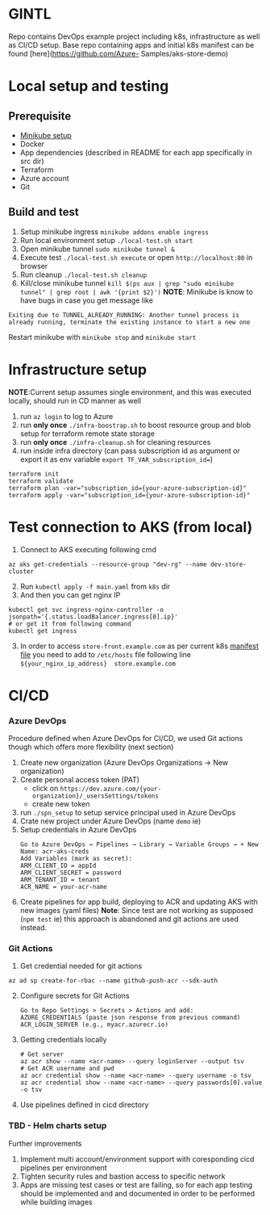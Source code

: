 
# GINTL
Repo contains DevOps example project including k8s, infrastructure as well as CI/CD setup. 
Base repo containing apps and initial k8s manifest can be found [here](https://github.com/Azure-
Samples/aks-store-demo) 

# Local setup and testing
## Prerequisite
- [Minikube setup](https://minikube.sigs.k8s.io/docs/start/?arch=%2Fmacos%2Farm64%2Fstable%2Fbinary+download)
- Docker
- App dependencies (described in README for each app specifically in src dir)
- Terraform
- Azure account
- Git

## Build and test
1. Setup minikube ingress `minikube addons enable ingress`
2. Run local environment setup `./local-test.sh start`
3. Open minikube tunnel `sudo minikube tunnel &`
4. Execute test `./local-test.sh execute` or open `http://localhost:80` in browser
5. Run cleanup `./local-test.sh cleanup`
6. Kill/close minikube tunnel `kill $(ps aux | grep "sudo minikube tunnel" | grep root | awk '{print $2}')`
**NOTE**: Minikube is know to have bugs in case you get message like
```
Exiting due to TUNNEL_ALREADY_RUNNING: Another tunnel process is already running, terminate the existing instance to start a new one
```
Restart minikube with `minikube stop` and `minikube start`
 

# Infrastructure setup
**NOTE**:Current setup assumes single environment, and this was executed locally, should run in CD manner as well
1. run `az login` to log to Azure
2. run **only once** `./infra-boostrap.sh` to boost resource group and blob setup for terraform remote state storage
3. run **only once** `./infra-cleanup.sh` for cleaning resources
4. run inside infra directory (can pass subscription id as argument or export it as env variable `export TF_VAR_subscription_id=`)
```
terraform init
terraform validate
terraform plan -var="subscription_id={your-azure-subscription-id}"
terraform apply -var="subscription_id={your-azure-subscription-id}"
```

# Test connection to AKS (from local)
1. Connect to AKS executing following cmd
```
az aks get-credentials --resource-group "dev-rg" --name dev-store-cluster
```
2. Run `kubectl apply -f main.yaml` from `k8s` dir
3. And then you can get nginx IP
```
kubectl get svc ingress-nginx-controller -o jsonpath='{.status.loadBalancer.ingress[0].ip}'
# or get it from following command
kubectl get ingress
```
3. In order to access `store-front.example.com` as per current k8s [manifest file](./k8s/main.yaml) you need to 
add to `/etc/hosts` file following line `${your_nginx_ip_address}  store.example.com`

# CI/CD
### Azure DevOps 
Procedure defined when Azure DevOps for CI/CD, we used Git actions though which 
offers more flexibility (next section)
1. Create new organization (Azure DevOps Organizations -> New organization)
2. Create personal access token (PAT)
   - click on `https://dev.azure.com/{your-organization}/_usersSettings/tokens`
   - create new token
3. run `./spn_setup` to setup service principal used in Azure DevOps
4. Crate new project under Azure DevOps (name `demo` ie)
5. Setup credentials in Azure DevOps
    ```
    Go to Azure DevOps → Pipelines → Library → Variable Groups → + New
    Name: acr-aks-creds
    Add Variables (mark as secret):
    ARM_CLIENT_ID = appId
    ARM_CLIENT_SECRET = password
    ARM_TENANT_ID = tenant
    ACR_NAME = your-acr-name
    ```
6. Create pipelines for app build, deploying to ACR and updating AKS with new images (yaml files)
**Note**: Since test are not working as supposed (`npm test` ie) this approach is abandoned and git actions 
are used instead.

### Git Actions
1. Get credential needed for git actions 
```
az ad sp create-for-rbac --name github-push-acr --sdk-auth
```
2. Configure secrets for Git Actions
   ```
   Go to Repo Settings > Secrets > Actions and add:
   AZURE_CREDENTIALS (paste json response from previous command)
   ACR_LOGIN_SERVER (e.g., myacr.azurecr.io)
   ```
2. Getting credentials locally
   ```
   # Get server
   az acr show --name <acr-name> --query loginServer --output tsv
   # Get ACR username and pwd
   az acr credential show --name <acr-name> --query username -o tsv
   az acr credential show --name <acr-name> --query passwords[0].value -o tsv
   ```
3. Use pipelines defined in cicd directory

### TBD - Helm charts setup

Further improvements
1. Implement multi account/environment support with coresponding cicd pipelines per environment
2. Tighten security rules and bastion access to specific network
3. Apps are missing test cases or test are failing, so for each app testing should be implemented and
and documented in order to be performed while building images